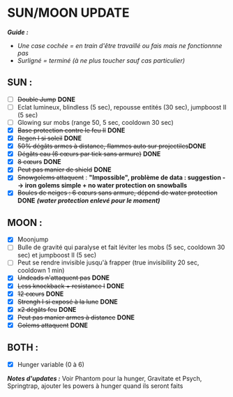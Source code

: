 # SUN/MOON UPDATE

***Guide :***
- *Une case cochée = en train d'être travaillé ou fais mais ne fonctionnne pas*
- *Surligné = terminé (à ne plus toucher sauf cas particulier)*

## SUN :
- [ ] ~~Double Jump~~ **DONE**
- [ ] Eclat lumineux, blindless (5 sec), repousse entités (30 sec), jumpboost II (5 sec)
- [ ] Glowing sur mobs (range 50, 5 sec, cooldown 30 sec)
- [x] ~~Base protection contre le feu II~~ **DONE**
- [x] ~~Regen I si soleil~~ **DONE**
- [x] ~~50% dégâts armes à distance, flammes auto sur projectiles~~**DONE**
- [x] ~~Dégâts eau (6 cœurs par tick sans armure)~~ **DONE**
- [x] ~~8 cœurs~~ **DONE**
- [x] ~~Peut pas manier de shield~~ **DONE**
- [x] ~~Snowgolems attaquent~~ : **"Impossible", problème de data : suggestion --> iron golems simple + no water protection on snowballs**
- [x] ~~Boules de neiges : 6 cœurs sans armure, dépend de water protection~~ **DONE** ***(water protection enlevé pour le moment)***

## MOON :
- [x] Moonjump
- [ ] Bulle de gravité qui paralyse et fait léviter les mobs (5 sec, cooldown 30 sec) et jumpboost II (5 sec)
- [ ] Peut se rendre invisible jusqu'à frapper (true invisibility 20 sec, cooldown 1 min)
- [x] ~~Undeads n'attaquent pas~~ **DONE**
- [x] ~~Less knockback + resistance I~~ **DONE**
- [x] ~~12 cœurs~~ **DONE**
- [x] ~~Strengh I si exposé à la lune~~ **DONE**
- [x] ~~x2 dégâts feu~~ **DONE**
- [x] ~~Peut pas manier armes à distance~~ **DONE**
- [x] ~~Golems attaquent~~ **DONE**

## BOTH :
- [x] Hunger variable (0 à 6)

***Notes d'updates :*** 
Voir Phantom pour la hunger, Gravitate et Psych, Springtrap, ajouter les powers à hunger quand ils seront faits
